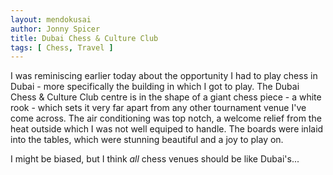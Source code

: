 ```yaml
---
layout: mendokusai
author: Jonny Spicer
title: Dubai Chess & Culture Club
tags: [ Chess, Travel ]
---
```

I was reminiscing earlier today about the opportunity I had to play chess in Dubai - more specifically the building in which I got to play. The Dubai Chess & Culture Club centre
is in the shape of a giant chess piece - a white rook - which sets it very far apart from any other tournament venue I've come across. The air conditioning was top notch, a welcome
relief from the heat outside which I was not well equiped to handle. The boards were inlaid into the tables, which were stunning beautiful and a joy to play on.

I might be biased, but I think *all* chess venues should be like Dubai's...
